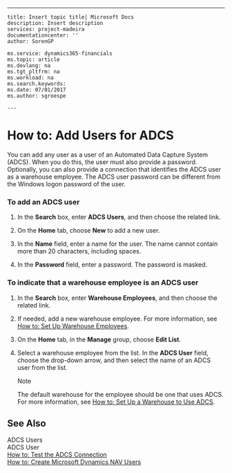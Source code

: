 ---
    title: Insert topic title| Microsoft Docs
    description: Insert description
    services: project-madeira
    documentationcenter: ''
    author: SorenGP

    ms.service: dynamics365-financials
    ms.topic: article
    ms.devlang: na
    ms.tgt_pltfrm: na
    ms.workload: na
    ms.search.keywords:
    ms.date: 07/01/2017
    ms.author: sgroespe

    ---
# How to: Add Users for ADCS
You can add any user as a user of an Automated Data Capture System \(ADCS\). When you do this, the user must also provide a password. Optionally, you can also provide a connection that identifies the ADCS user as a warehouse employee. The ADCS user password can be different from the Windows logon password of the user.  
  
### To add an ADCS user  
  
1.  In the **Search** box, enter **ADCS Users**, and then choose the related link.  
  
2.  On the **Home** tab, choose **New** to add a new user.  
  
3.  In the **Name** field, enter a name for the user. The name cannot contain more than 20 characters, including spaces.  
  
4.  In the **Password** field, enter a password. The password is masked.  
  
### To indicate that a warehouse employee is an ADCS user  
  
1.  In the **Search** box, enter **Warehouse Employees**, and then choose the related link.  
  
2.  If needed, add a new warehouse employee. For more information, see [How to: Set Up Warehouse Employees](../WarehouseActivities/how-to-set-up-warehouse-employees.md).  
  
3.  On the **Home** tab, in the **Manage** group, choose **Edit List**.  
  
4.  Select a warehouse employee from the list. In the **ADCS User** field, choose the drop\-down arrow, and then select the name of an ADCS user from the list.  
  
    > [!NOTE]  
    >  The default warehouse for the employee should be one that uses ADCS. For more information, see [How to: Set Up a Warehouse to Use ADCS](../WarehouseActivities/how-to-set-up-a-warehouse-to-use-adcs.md).  
  
## See Also  
 ADCS Users   
 ADCS User   
 [How to: Test the ADCS Connection](../Topic/How%20to:%20Test%20the%20ADCS%20Connection.md)   
 [How to: Create Microsoft Dynamics NAV Users](../Topic/How%20to:%20Create%20Microsoft%20Dynamics%20NAV%20Users.md)